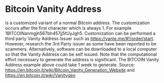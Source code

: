 # Bitcoin Vanity Address

is a customized variant of a normal Bitcoin address. The customization
occurs after the first character which is always 1. For example
1BITCOINanmgjh567bh457jj5tUyJgh5. Customization can be performed a
third party Vanity Address Issuer such as https://vante.me/#!/order/start.
However, research the 3rd Party issuer as some have been reported to be
scammers. Alternatively, software can be downloaded to a local computer so
that the Vanity Address can be self issued. Note that the computational effort
necessary to generate the address is significant. The BITCOIN Vanity Address
example above could take 1 week to generate.
Source: https://en.bitcoin.it/wiki/Bitcoin_Vanity_Generation_Website and
https://en.bitcoin.it/wiki/Vanitygen

